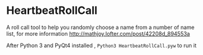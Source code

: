 # HeartbeatRollCall

A roll call tool to help you randomly choose a name from a number of name list, for more information 
http://mathjoy.lofter.com/post/42208d_894553a

After Python 3 and PyQt4 installed , ```Python3 HeartbeatRollCall.pyw``` to run it
